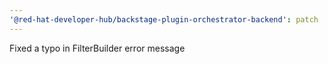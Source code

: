 ```yaml
---
'@red-hat-developer-hub/backstage-plugin-orchestrator-backend': patch
---
```


Fixed a typo in FilterBuilder error message

